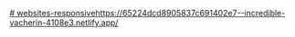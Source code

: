 [# websites-responsive](https://65224dcd8905837c691402e7--incredible-vacherin-4108e3.netlify.app/)https://65224dcd8905837c691402e7--incredible-vacherin-4108e3.netlify.app/

